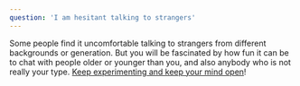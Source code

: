 ```yaml
---
question: 'I am hesitant talking to strangers'
---
```


Some people find it uncomfortable talking to strangers from different backgrounds or generation. But you will be fascinated by how fun it can be to chat with people older or younger than you, and also anybody who is not really your type. [Keep experimenting and keep your mind open](/blog/phone-sex-like-champ/)!
